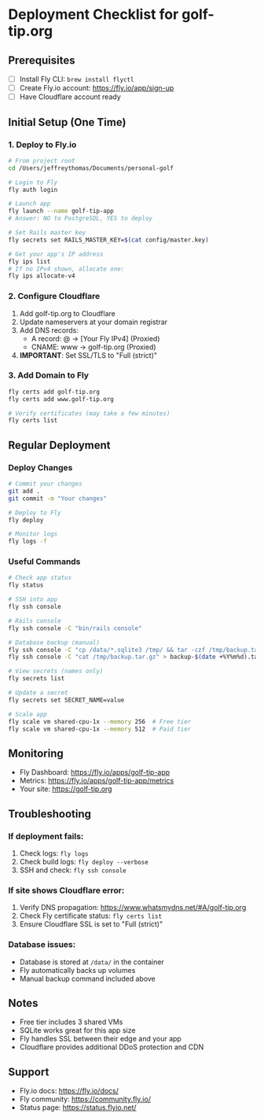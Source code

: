 # Deployment Checklist for golf-tip.org

## Prerequisites

- [ ] Install Fly CLI: `brew install flyctl`
- [ ] Create Fly.io account: https://fly.io/app/sign-up
- [ ] Have Cloudflare account ready

## Initial Setup (One Time)

### 1. Deploy to Fly.io

```bash
# From project root
cd /Users/jeffreythomas/Documents/personal-golf

# Login to Fly
fly auth login

# Launch app
fly launch --name golf-tip-app
# Answer: NO to PostgreSQL, YES to deploy

# Set Rails master key
fly secrets set RAILS_MASTER_KEY=$(cat config/master.key)

# Get your app's IP address
fly ips list
# If no IPv4 shown, allocate one:
fly ips allocate-v4
```

### 2. Configure Cloudflare

1. Add golf-tip.org to Cloudflare
2. Update nameservers at your domain registrar
3. Add DNS records:
   - A record: @ → [Your Fly IPv4] (Proxied)
   - CNAME: www → golf-tip.org (Proxied)
4. **IMPORTANT**: Set SSL/TLS to "Full (strict)"

### 3. Add Domain to Fly

```bash
fly certs add golf-tip.org
fly certs add www.golf-tip.org

# Verify certificates (may take a few minutes)
fly certs list
```

## Regular Deployment

### Deploy Changes

```bash
# Commit your changes
git add .
git commit -m "Your changes"

# Deploy to Fly
fly deploy

# Monitor logs
fly logs -f
```

### Useful Commands

```bash
# Check app status
fly status

# SSH into app
fly ssh console

# Rails console
fly ssh console -C "bin/rails console"

# Database backup (manual)
fly ssh console -C "cp /data/*.sqlite3 /tmp/ && tar -czf /tmp/backup.tar.gz /tmp/*.sqlite3"
fly ssh console -C "cat /tmp/backup.tar.gz" > backup-$(date +%Y%m%d).tar.gz

# View secrets (names only)
fly secrets list

# Update a secret
fly secrets set SECRET_NAME=value

# Scale app
fly scale vm shared-cpu-1x --memory 256  # Free tier
fly scale vm shared-cpu-1x --memory 512  # Paid tier
```

## Monitoring

- Fly Dashboard: https://fly.io/apps/golf-tip-app
- Metrics: https://fly.io/apps/golf-tip-app/metrics
- Your site: https://golf-tip.org

## Troubleshooting

### If deployment fails:

1. Check logs: `fly logs`
2. Check build logs: `fly deploy --verbose`
3. SSH and check: `fly ssh console`

### If site shows Cloudflare error:

1. Verify DNS propagation: https://www.whatsmydns.net/#A/golf-tip.org
2. Check Fly certificate status: `fly certs list`
3. Ensure Cloudflare SSL is set to "Full (strict)"

### Database issues:

- Database is stored at `/data/` in the container
- Fly automatically backs up volumes
- Manual backup command included above

## Notes

- Free tier includes 3 shared VMs
- SQLite works great for this app size
- Fly handles SSL between their edge and your app
- Cloudflare provides additional DDoS protection and CDN

## Support

- Fly.io docs: https://fly.io/docs/
- Fly community: https://community.fly.io/
- Status page: https://status.flyio.net/
